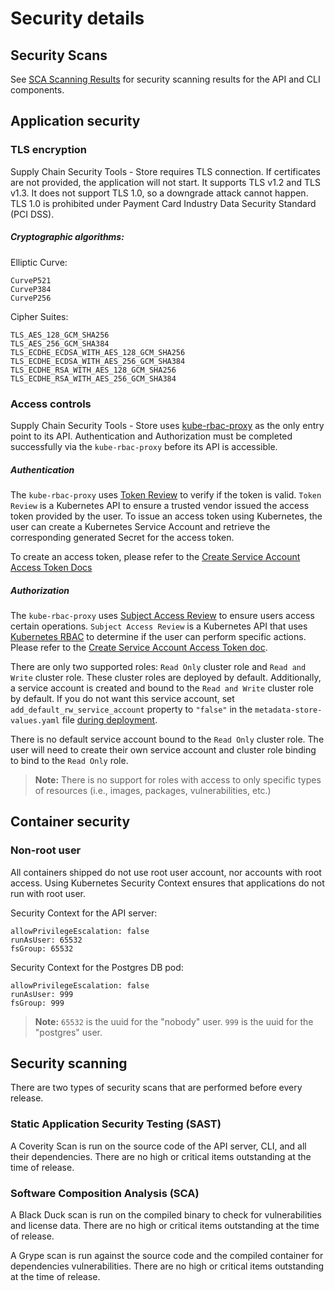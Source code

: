 # Security details

## <a id='sec-scan'></a>Security Scans

See [SCA Scanning Results](sca-scans/sca-scanning-results.md) for security scanning results for the API and CLI components.

## <a id='app-sec'></a>Application security

### <a id='tls-encrypt'></a>TLS encryption

Supply Chain Security Tools - Store requires TLS connection. If certificates are not provided, the application will not start. It supports TLS v1.2 and TLS v1.3. It does not support TLS 1.0, so a downgrade attack cannot happen. TLS 1.0 is prohibited under Payment Card Industry Data Security Standard (PCI DSS).

##### Cryptographic algorithms:

Elliptic Curve:
```
CurveP521
CurveP384
CurveP256
```

Cipher Suites:
```
TLS_AES_128_GCM_SHA256
TLS_AES_256_GCM_SHA384
TLS_ECDHE_ECDSA_WITH_AES_128_GCM_SHA256
TLS_ECDHE_ECDSA_WITH_AES_256_GCM_SHA384
TLS_ECDHE_RSA_WITH_AES_128_GCM_SHA256
TLS_ECDHE_RSA_WITH_AES_256_GCM_SHA384
```

### Access controls

Supply Chain Security Tools - Store uses [kube-rbac-proxy](https://github.com/brancz/kube-rbac-proxy) as the only entry point to its API. Authentication and Authorization must be completed successfully via the `kube-rbac-proxy` before its API is accessible.

##### Authentication

The `kube-rbac-proxy` uses [Token Review](https://kubernetes.io/docs/reference/access-authn-authz/authentication/) to verify if the token is valid. `Token Review` is a Kubernetes API to ensure a trusted vendor issued the access token provided by the user. To issue an access token using Kubernetes, the user can create a Kubernetes Service Account and retrieve the corresponding generated Secret for the access token.

To create an access token, please refer to the [Create Service Account Access Token Docs](create_service_account_access_token.md)

##### Authorization

The `kube-rbac-proxy` uses [Subject Access Review](https://kubernetes.io/docs/reference/access-authn-authz/authorization/) to ensure users access certain operations. `Subject Access Review` is a Kubernetes API that uses [Kubernetes RBAC](https://kubernetes.io/docs/reference/access-authn-authz/rbac/) to determine if the user can perform specific actions. Please refer to the [Create Service Account Access Token doc](create_service_account_access_token.md).

There are only two supported roles: `Read Only` cluster role and `Read and Write` cluster role. These cluster roles are deployed by default.
Additionally, a service account is created and bound to the `Read and Write` cluster role by default. If you do not want this service account, set `add_default_rw_service_account` property to `"false"` in the `metadata-store-values.yaml` file [during deployment](../install-components.md#install-scst-store).

There is no default service account bound to the `Read Only` cluster role. The user will need to create their own service account and cluster role binding to bind to the `Read Only` role.

>**Note:** There is no support for roles with access to only specific types of resources (i.e., images, packages, vulnerabilities, etc.)

## Container security

### Non-root user
All containers shipped do not use root user account, nor accounts with root access. Using Kubernetes Security Context ensures that applications do not run with root user.

Security Context for the API server:
```
allowPrivilegeEscalation: false
runAsUser: 65532
fsGroup: 65532
```

Security Context for the Postgres DB pod:
```
allowPrivilegeEscalation: false
runAsUser: 999
fsGroup: 999
```

>**Note:**  `65532` is the uuid for the "nobody" user. `999` is the uuid for the "postgres" user.

## Security scanning

There are two types of security scans that are performed before every release.

### Static Application Security Testing (SAST)

A Coverity Scan is run on the source code of the API server, CLI, and all their dependencies. There are no high or critical items outstanding at the time of release.

### Software Composition Analysis (SCA)

A Black Duck scan is run on the compiled binary to check for vulnerabilities and license data. There are no high or critical items outstanding at the time of release.

A Grype scan is run against the source code and the compiled container for dependencies vulnerabilities. There are no high or critical items outstanding at the time of release.
